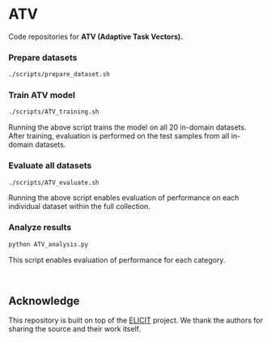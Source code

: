 # ATV
Code repositories for __ATV (Adaptive Task Vectors).__

### Prepare datasets
   ```bash
   ./scripts/prepare_dataset.sh
   ```

### Train ATV model
   ```bash
   ./scripts/ATV_training.sh
   ```
Running the above script trains the model on all 20 in-domain datasets. After training, evaluation is performed on the test samples from all in-domain datasets.


### Evaluate all datasets
   ```bash
   ./scripts/ATV_evaluate.sh
   ```
Running the above script enables evaluation of performance on each individual dataset within the full collection.

### Analyze results
   ```bash
   python ATV_analysis.py
   ```
This script enables evaluation of performance for each category.


<br/>

## Acknowledge
This repository is built on top of the [ELICIT](https://github.com/LINs-lab/ELICIT) project. We thank the authors for sharing the source and their work itself.